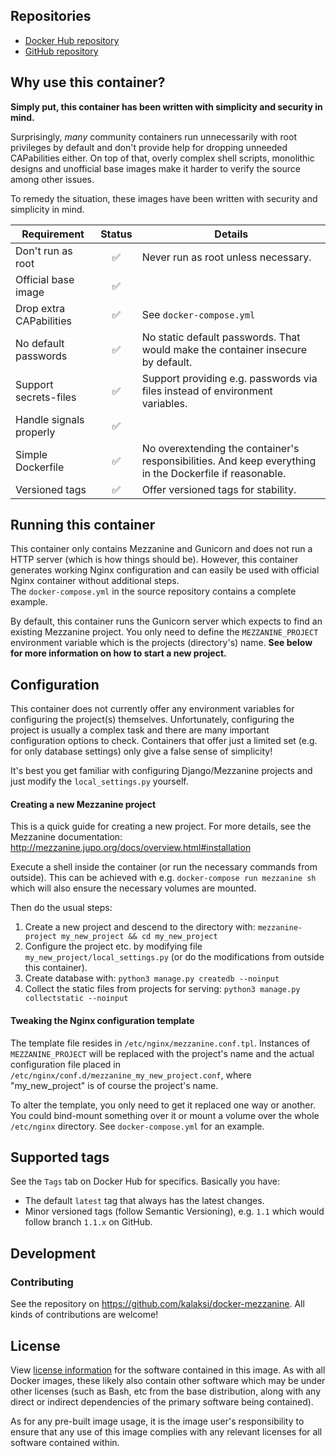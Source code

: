 
## Repositories
- [Docker Hub repository](https://hub.docker.com/r/kalaksi/mezzanine/)
- [GitHub repository](https://github.com/kalaksi/docker-mezzanine)

## Why use this container?
**Simply put, this container has been written with simplicity and security in mind.**

Surprisingly, _many_ community containers run unnecessarily with root privileges by default and don't provide help for dropping unneeded CAPabilities either.
On top of that, overly complex shell scripts, monolithic designs and unofficial base images make it harder to verify the source among other issues.

To remedy the situation, these images have been written with security and simplicity in mind.

|Requirement              |Status|Details|
|-------------------------|:----:|-------|
|Don't run as root        |✅    | Never run as root unless necessary.|
|Official base image      |✅    | |
|Drop extra CAPabilities  |✅    | See ```docker-compose.yml``` |
|No default passwords     |✅    | No static default passwords. That would make the container insecure by default. |
|Support secrets-files    |✅    | Support providing e.g. passwords via files instead of environment variables. |
|Handle signals properly  |✅    | |
|Simple Dockerfile        |✅    | No overextending the container's responsibilities. And keep everything in the Dockerfile if reasonable. |
|Versioned tags           |✅    | Offer versioned tags for stability.|

## Running this container
This container only contains Mezzanine and Gunicorn and does not run a HTTP server (which is how things should be). However, this container generates working Nginx configuration and can easily be used with official Nginx container without additional steps.  
The ```docker-compose.yml``` in the source repository contains a complete example.

By default, this container runs the Gunicorn server which expects to find an existing Mezzanine project.
You only need to define the ```MEZZANINE_PROJECT``` environment variable which is the projects (directory's) name.
**See below for more information on how to start a new project.**

## Configuration
This container does not currently offer any environment variables for configuring the project(s) themselves. Unfortunately, configuring the project is usually a complex task and there are many important configuration options to check. Containers that offer just a limited set (e.g. for only database settings) only give a false sense of simplicity!  

It's best you get familiar with configuring Django/Mezzanine projects and just modify the ```local_settings.py``` yourself.

#### Creating a new Mezzanine project
This is a quick guide for creating a new project. For more details, see the Mezzanine documentation: http://mezzanine.jupo.org/docs/overview.html#installation  
  
Execute a shell inside the container (or run the necessary commands from outside). This can be achieved with e.g. ```docker-compose run mezzanine sh``` which will also ensure the necessary volumes are mounted.  

Then do the usual steps:
1. Create a new project and descend to the directory with: ```mezzanine-project my_new_project && cd my_new_project```
2. Configure the project etc. by modifying file ```my_new_project/local_settings.py``` (or do the modifications from outside this container).
3. Create database with: ```python3 manage.py createdb --noinput```
4. Collect the static files from projects for serving: ```python3 manage.py collectstatic --noinput```

#### Tweaking the Nginx configuration template
The template file resides in ```/etc/nginx/mezzanine.conf.tpl```. Instances of ```MEZZANINE_PROJECT``` will be replaced with the project's name and the actual configuration file placed in ```/etc/nginx/conf.d/mezzanine_my_new_project.conf```, where "my_new_project" is of course the project's name.  
  
To alter the template, you only need to get it replaced one way or another. You could bind-mount something over it or mount a volume over the whole ```/etc/nginx``` directory. See ```docker-compose.yml``` for an example.

## Supported tags
See the ```Tags``` tab on Docker Hub for specifics. Basically you have:
- The default ```latest``` tag that always has the latest changes.
- Minor versioned tags (follow Semantic Versioning), e.g. ```1.1``` which would follow branch ```1.1.x``` on GitHub.

## Development

### Contributing
See the repository on <https://github.com/kalaksi/docker-mezzanine>.
All kinds of contributions are welcome!

## License
View [license information](https://github.com/kalaksi/docker-mezzanine/blob/master/LICENSE) for the software contained in this image.
As with all Docker images, these likely also contain other software which may be under other licenses (such as Bash, etc from the base distribution, along with any direct or indirect dependencies of the primary software being contained).

As for any pre-built image usage, it is the image user's responsibility to ensure that any use of this image complies with any relevant licenses for all software contained within.

